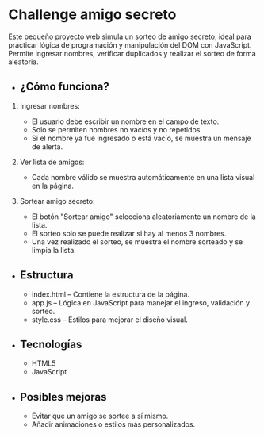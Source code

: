<h1>Challenge amigo secreto</h1>

Este pequeño proyecto web simula un sorteo de amigo secreto, ideal para practicar lógica de programación y manipulación del DOM con JavaScript. Permite ingresar nombres, verificar duplicados y realizar el sorteo de forma aleatoria.

- <h2>¿Cómo funciona?</h2>

1. Ingresar nombres:  
   - El usuario debe escribir un nombre en el campo de texto.  
   - Solo se permiten nombres no vacíos y no repetidos.  
   - Si el nombre ya fue ingresado o está vacío, se muestra un mensaje de alerta.

2. Ver lista de amigos:  
   - Cada nombre válido se muestra automáticamente en una lista visual en la página.

3. Sortear amigo secreto:  
   - El botón "Sortear amigo" selecciona aleatoriamente un nombre de la lista.  
   - El sorteo solo se puede realizar si hay al menos 3 nombres.  
   - Una vez realizado el sorteo, se muestra el nombre sorteado y se limpia la lista.

- <h2>Estructura</h2>

  - index.html – Contiene la estructura de la página.
  - app.js – Lógica en JavaScript para manejar el ingreso, validación y sorteo.
  - style.css – Estilos para mejorar el diseño visual.

- <h2>Tecnologías</h2>

  - HTML5
  - JavaScript

- <h2>Posibles mejoras</h2>

  - Evitar que un amigo se sortee a sí mismo.
  - Añadir animaciones o estilos más personalizados.


